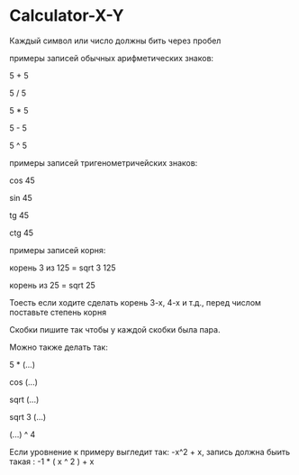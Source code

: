 # Calculator-X-Y

Каждый символ или число должны бить через пробел

примеры запиcей обычных арифметических знаков:

5 + 5

5 / 5

5 * 5

5 - 5

5 ^ 5

примеры запиcей тригенометричейских знаков:

cos 45

sin 45

tg 45

ctg 45

примеры запиcей корня:

корень 3 из 125 = sqrt 3 125

корень из 25 = sqrt 25

Тоесть если ходите сделать корень 3-х, 4-х и т.д., перед числом поставьте степень корня

Cкобки пишите так чтобы у каждой скобки была пара.

Можно также делать так:

5 * (...)

cos (...)

sqrt (...)

sqrt 3 (...)

(...) ^ 4

Если уровнение к примеру выгледит так: -x^2 + x, запись должна быить такая : -1 * ( x ^ 2 ) + x
